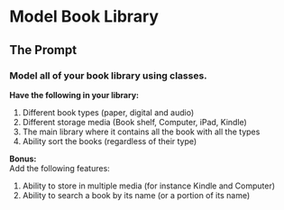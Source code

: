 # Model Book Library

## The Prompt

### Model all of your book library using classes.

**Have the following in your library:**<br>
1. Different book types (paper, digital and audio)<br>
2. Different storage media (Book shelf, Computer, iPad, Kindle)<br>
3. The main library where it contains all the book with all the types<br>
4. Ability sort the books (regardless of their type)<br>

**Bonus:**<br>
Add the following features:
1. Ability to store in multiple media (for instance Kindle and Computer)<br>
2. Ability to search a book by its name (or a portion of its name)<br>
